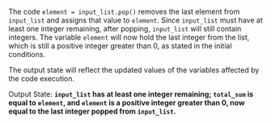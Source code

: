 The code `element = input_list.pop()` removes the last element from `input_list` and assigns that value to `element`. Since `input_list` must have at least one integer remaining, after popping, `input_list` will still contain integers. The variable `element` will now hold the last integer from the list, which is still a positive integer greater than 0, as stated in the initial conditions.

The output state will reflect the updated values of the variables affected by the code execution. 

Output State: **`input_list` has at least one integer remaining; `total_sum` is equal to `element`, and `element` is a positive integer greater than 0, now equal to the last integer popped from `input_list`.**
